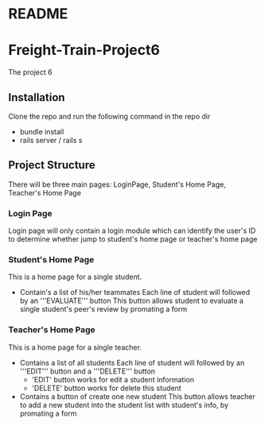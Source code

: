 # README

# Freight-Train-Project6
The project 6
## Installation
Clone the repo and run the following command in the repo dir
- bundle install
- rails server / rails s

## Project Structure
There will be three main pages: LoginPage, Student's Home Page, Teacher's Home Page

### Login Page
Login page will only contain a login module which can identify the user's ID to determine whether jump to student's home page or teacher's home page

### Student's Home Page
This is a home page for a single student.
- Contain's a list of his/her teammates
Each line of student will followed by an '''EVALUATE''' button
This button allows student to evaluate a single student's peer's review by promating a form

### Teacher's Home Page
This is a home page for a single teacher.
- Contains a list of all students
Each line of student will followed by an '''EDIT''' button and a '''DELETE''' button
    - 'EDIT' button works for edit a student information
    - 'DELETE' button works for delete this student
- Contains a button of create one new student
This button allows teacher to add a new student into the student list with student's info, by promating a form